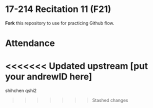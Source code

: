 # 17-214 Recitation 11 (F21)
**Fork** this repository to use for practicing Github flow.

# Attendance
<<<<<<< Updated upstream
[put your andrewID here]
=======
shihchen
qshi2
>>>>>>> Stashed changes
